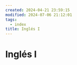 ```yaml
---
created: 2024-04-21 23:59:15
modified: 2024-07-06 21:12:01
tags:
  - index
title: Inglés I
---
```


# Inglés I
